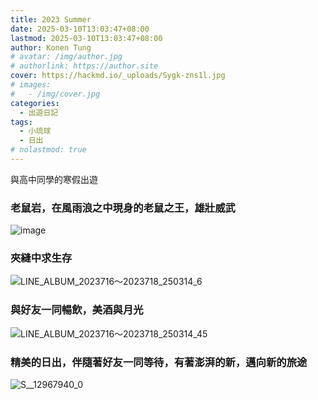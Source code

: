 ```yaml
---
title: 2023 Summer
date: 2025-03-10T13:03:47+08:00
lastmod: 2025-03-10T13:03:47+08:00
author: Konen Tung
# avatar: /img/author.jpg
# authorlink: https://author.site
cover: https://hackmd.io/_uploads/Sygk-zns1l.jpg
# images:
#   - /img/cover.jpg
categories:
  - 出遊日記
tags:
  - 小琉球
  - 日出
# nolastmod: true
---
```


與高中同學的寒假出遊

<!--more-->

### 老鼠岩，在風雨浪之中現身的老鼠之王，雄壯威武
![image](https://hackmd.io/_uploads/rkl1-G2s1e.jpg)

### 夾縫中求生存
![LINE_ALBUM_2023716～2023718_250314_6](https://hackmd.io/_uploads/SyG3aSWnkx.jpg)

### 與好友一同暢飲，美酒與月光
![LINE_ALBUM_2023716～2023718_250314_45](https://hackmd.io/_uploads/Sy7a6B-21l.jpg)

### 精美的日出，伴隨著好友一同等待，有著澎湃的新，邁向新的旅途
![S__12967940_0](https://hackmd.io/_uploads/r1ykbz3s1x.jpg)